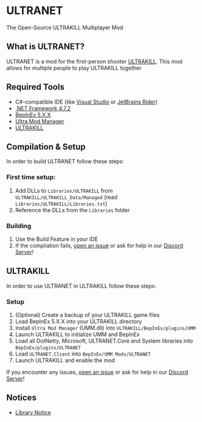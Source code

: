 # ULTRANET
The Open-Source ULTRAKILL Multiplayer Mod

## What is ULTRANET?
ULTRANET is a mod for the first-person shooter [ULTRAKILL](https://store.steampowered.com/app/1229490/ULTRAKILL). This mod allows for multiple people to play ULTRAKILL together

## Required Tools
- C#-compatible IDE (like [Visual Studio](https://visualstudio.microsoft.com) or [JetBrains Rider](https://www.jetbrains.com/rider/))
- [.NET Framework 4.7.2](https://dotnet.microsoft.com/en-us/download/dotnet-framework/net472)
- [BepInEx 5.X.X](https://github.com/BepInEx/BepInEx/releases/tag)
- [Ultra Mod Manager](https://github.com/Temperz87/ultra-mod-manager/releases)
- [ULTRAKILL](https://store.steampowered.com/app/1229490/ULTRAKILL)

## Compilation & Setup
In order to build ULTRANET follow these steps:

### First time setup:
1. Add DLLs to `Libraries/ULTRAKILL` from `ULTRAKILL/ULTRAKILL_Data/Managed` (read `Libraries/ULTRAKILL/Libraries.txt`)
2. Reference the DLLs from the `Libraries` folder

### Building
1. Use the Build Feature in your IDE
2. If the compilation fails, [open an issue](https://github.com/averyocean65/ULTRANET/issues/new) or ask for help in our [Discord Server](https://example.com)!

## ULTRAKILL
In order to use ULTRANET in ULTRAKILL follow these steps:

### Setup
1. (Optional) Create a backup of your ULTRAKILL game files
2. Load BepInEx 5.X.X into your ULTRAKILL directory
3. Install `Ultra Mod Manager` (UMM.dll) into `ULTRAKILL/BepInEx/plugins/UMM`
4. Launch ULTRAKILL to initialize UMM and BepInEx
5. Load all DotNetty, Microsoft, ULTRANET.Core and System libraries into `BepInEx/plugins/ULTRANET`
6. Load `ULTRANET.Client` into `BepInEx/UMM Mods/ULTRANET`
7. Launch ULTRAKILL and enable the mod

If you encounter any issues, [open an issue](https://github.com/averyocean65/ULTRANET/issues/new) or ask for help in our [Discord Server](https://example.com)!

## Notices
- [Library Notice](./Library%20Notice.md)
